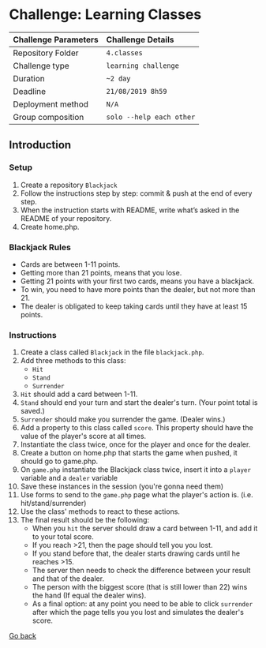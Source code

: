 # Challenge: Learning Classes

|Challenge Parameters  |Challenge Details              |
|:---------------------|:------------------------------|
|Repository Folder     |`4.classes`                    |
|Challenge type        |`learning challenge`           |
|Duration              |`~2 day`                       |
|Deadline              |`21/08/2019 8h59`              |
|Deployment method     |`N/A`                          |
|Group composition     |`solo --help each other`       |

## Introduction

### Setup
1. Create a repository `Blackjack`
1. Follow the instructions step by step: commit & push at the end of every step.
1. When the instruction starts with README, write what’s asked in the README of your repository.
1. Create home.php.

### Blackjack Rules
- Cards are between 1-11 points.
- Getting more than 21 points, means that you lose.
- Getting 21 points with your first two cards, means you have a blackjack.
- To win, you need to have more points than the dealer, but not more than 21.
- The dealer is obligated to keep taking cards until they have at least 15 points.

### Instructions
1. Create a class called `Blackjack` in the file `blackjack.php`.
1. Add three methods to this class: 
	- `Hit`
	- `Stand`
	- `Surrender`
1. `Hit` should add a card between 1-11.
1. `Stand` should end your turn and start the dealer's turn. (Your point total is saved.)
1. `Surrender` should make you surrender the game. (Dealer wins.)
1. Add a property to this class called `score`. This property should have the value of the player's score at all times.
1. Instantiate the class twice, once for the player and once for the dealer.
1. Create a button on home.php that starts the game when pushed, it should go to game.php.
1. On `game.php` instantiate the Blackjack class twice, insert it into a `player` variable and a `dealer` variable
1. Save these instances in the session (you're gonna need them)
1. Use forms to send to the `game.php` page what the player's action is. (i.e. hit/stand/surrender)
1. Use the class' methods to react to these actions.
1. The final result should be the following:
    - When you `hit` the server should draw a card between 1-11, and add it to your total score. 
    - If you reach >21, then the page should tell you you lost. 
    - If you stand before that, the dealer starts drawing cards until he reaches >15. 
    - The server then needs to check the difference between your result and that of the dealer. 
    - The person with the biggest score (that is still lower than 22) wins the hand (If equal the dealer wins). 
    - As a final option: at any point you need to be able to click `surrender` after which the page tells you you lost and simulates the dealer's score.


[Go back](../)